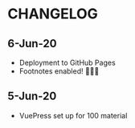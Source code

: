 # CHANGELOG

## 6-Jun-20

- Deployment to GitHub Pages
- Footnotes enabled! 🎪🤹🎉

## 5-Jun-20

- VuePress set up for 100 material

